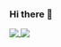 ### Hi there 👋

<p align="left">
  <a href="https://github.com/mercvre/mercvre">
    <img align="top" src="https://github-readme-stats.vercel.app/api/top-langs/?username=mercvre&theme=swift&layout=compact&hide=html,css,scss,qmake&langs_count=8&hide_progress=true" />
  </a>
  <a href="https://github.com/mercvre/mercvre">
    <img align="top" src="https://github-readme-stats.vercel.app/api?username=mercvre&theme=swift&show_icons=true&hide=prs" />
  </a>
</p>

<!--
**mercvre/mercvre** is a ✨ _special_ ✨ repository because its `README.md` (this file) appears on your GitHub profile.

Here are some ideas to get you started:

- 🔭 I’m currently working on ...
- 🌱 I’m currently learning ...
- 👯 I’m looking to collaborate on ...
- 🤔 I’m looking for help with ...
- 💬 Ask me about ...
- 📫 How to reach me: ...
- 😄 Pronouns: ...
- ⚡ Fun fact: ...
-->
